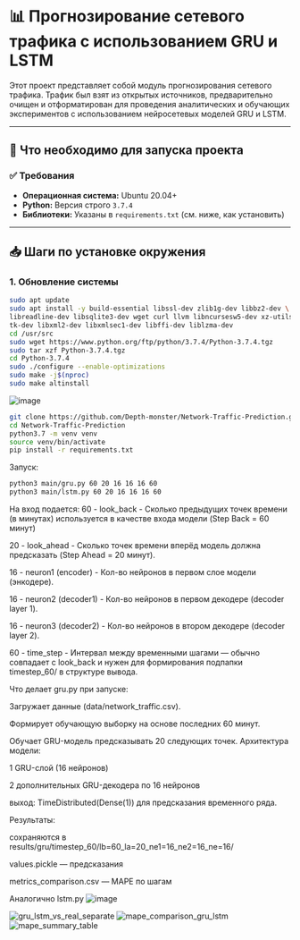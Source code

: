 # 📊 Прогнозирование сетевого трафика с использованием GRU и LSTM

Этот проект представляет собой модуль прогнозирования сетевого трафика. Трафик был взят из открытых источников, предварительно очищен и отформатирован для проведения аналитических и обучающих экспериментов с использованием нейросетевых моделей GRU и LSTM.

---

## 🔧 Что необходимо для запуска проекта

### ✅ Требования

- **Операционная система:** Ubuntu 20.04+
- **Python:** Версия строго `3.7.4`
- **Библиотеки:** Указаны в `requirements.txt` (см. ниже, как установить)

---

## 📥 Шаги по установке окружения

### 1. Обновление системы

```bash
sudo apt update
sudo apt install -y build-essential libssl-dev zlib1g-dev libbz2-dev \
libreadline-dev libsqlite3-dev wget curl llvm libncursesw5-dev xz-utils \
tk-dev libxml2-dev libxmlsec1-dev libffi-dev liblzma-dev
cd /usr/src
sudo wget https://www.python.org/ftp/python/3.7.4/Python-3.7.4.tgz
sudo tar xzf Python-3.7.4.tgz
cd Python-3.7.4
sudo ./configure --enable-optimizations
sudo make -j$(nproc)
sudo make altinstall
```
![image](https://github.com/user-attachments/assets/cd8be04c-ce90-4538-8867-4404a84f0f32)
```bash
git clone https://github.com/Depth-monster/Network-Traffic-Prediction.git
cd Network-Traffic-Prediction
python3.7 -m venv venv
source venv/bin/activate
pip install -r requirements.txt
```
Запуск:
```bash
python3 main/gru.py 60 20 16 16 16 60
python3 main/lstm.py 60 20 16 16 16 60
```



На вход подается:
60 - look_back - Сколько предыдущих точек времени (в минутах) используется в качестве входа модели (Step Back = 60 минут)

20 - look_ahead - Сколько точек времени вперёд модель должна предсказать (Step Ahead = 20 минут).

16 - neuron1 (encoder) - Кол-во нейронов в первом слое модели (энкодере).

16 - neuron2 (decoder1) - Кол-во нейронов в первом декодере (decoder layer 1).

16 - neuron3 (decoder2) - Кол-во нейронов в втором декодере (decoder layer 2).

60 - time_step - Интервал между временными шагами — обычно совпадает с look_back и нужен для формирования подпапки timestep_60/ в структуре вывода.


Что делает gru.py при запуске:

Загружает данные (data/network_traffic.csv).

Формирует обучающую выборку на основе последних 60 минут.

Обучает GRU-модель предсказывать 20 следующих точек.
Архитектура модели:

1 GRU-слой (16 нейронов)

2 дополнительных GRU-декодера по 16 нейронов

выход: TimeDistributed(Dense(1)) для предсказания временного ряда.

Результаты:

сохраняются в results/gru/timestep_60/lb=60_la=20_ne1=16_ne2=16_ne=16/

values.pickle — предсказания

metrics_comparison.csv — MAPE по шагам

Аналогично lstm.py
![image](https://github.com/user-attachments/assets/e4e60d9f-5be8-45f5-b158-9b876849d50c)

![gru_lstm_vs_real_separate](https://github.com/user-attachments/assets/48332bfd-dcf2-47c7-a813-3ad41f596fe6)
![mape_comparison_gru_lstm](https://github.com/user-attachments/assets/e683b6bb-c062-4053-936d-da8cec6dad7d)
![mape_summary_table](https://github.com/user-attachments/assets/30f54cde-7151-4f62-bc92-959f20dec2db)


